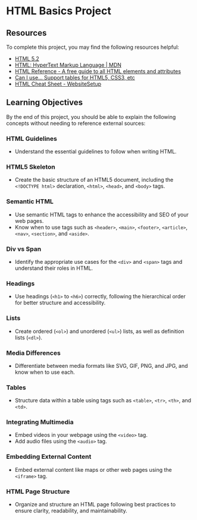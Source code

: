 # HTML Basics Project

## Resources

To complete this project, you may find the following resources helpful:

- [HTML 5.2](https://www.w3.org/TR/html52/)
- [HTML: HyperText Markup Language | MDN](https://developer.mozilla.org/en-US/docs/Web/HTML)
- [HTML Reference - A free guide to all HTML elements and attributes](https://htmlreference.io/)
- [Can I use… Support tables for HTML5, CSS3, etc](https://caniuse.com/)
- [HTML Cheat Sheet - WebsiteSetup](https://websitesetup.org/html5-cheat-sheet/)

## Learning Objectives

By the end of this project, you should be able to explain the following concepts without needing to reference external sources:

### HTML Guidelines

- Understand the essential guidelines to follow when writing HTML.

### HTML5 Skeleton

- Create the basic structure of an HTML5 document, including the `<!DOCTYPE html>` declaration, `<html>`, `<head>`, and `<body>` tags.

### Semantic HTML

- Use semantic HTML tags to enhance the accessibility and SEO of your web pages.
- Know when to use tags such as `<header>`, `<main>`, `<footer>`, `<article>`, `<nav>`, `<section>`, and `<aside>`.

### Div vs Span

- Identify the appropriate use cases for the `<div>` and `<span>` tags and understand their roles in HTML.

### Headings

- Use headings (`<h1>` to `<h6>`) correctly, following the hierarchical order for better structure and accessibility.

### Lists

- Create ordered (`<ol>`) and unordered (`<ul>`) lists, as well as definition lists (`<dl>`).

### Media Differences

- Differentiate between media formats like SVG, GIF, PNG, and JPG, and know when to use each.

### Tables

- Structure data within a table using tags such as `<table>`, `<tr>`, `<th>`, and `<td>`.

### Integrating Multimedia

- Embed videos in your webpage using the `<video>` tag.
- Add audio files using the `<audio>` tag.

### Embedding External Content

- Embed external content like maps or other web pages using the `<iframe>` tag.

### HTML Page Structure

- Organize and structure an HTML page following best practices to ensure clarity, readability, and maintainability.
